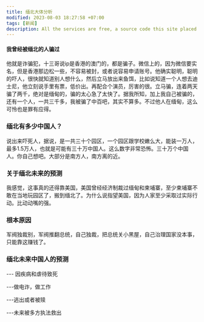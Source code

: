 ```yaml
---
title: 缅北大体分析
modified: 2023-08-03 18:27:58 +07:00
tags: [新闻]
description: All the services are free, a source code this site placed on github repository and intergration with netlify service, another service that you can use is github page for hosting your own static site
---
```


####  我曾经被缅北的人骗过

他就是诈骗犯，十三哥说ip是香港的澳门的，都是骗子。微信上的，因为微信要实名，但是香港那边松一些，不容易被封，或者说容易申请账号。他确实聪明，聪明的吓人，很快就知道别人想什么，然后立马放出来鱼饵，比如说知道一个人想去迪士尼，他立刻说手里有票，低价出。再配合个演员，厉害的很。立马骗，连着两天骗了两千，绝对是缅甸的，骗的太心急了太快了。据我所知，加上我自己被骗的，还有一个人，一共三千多，我被骗了中百吧，其实不算多。不过他人在缅甸，这么可怜也是罪有应得。

### 缅北有多少中国人？

说出来吓死人，据说，是一共三十个园区，一个园区跟学校嫩么大，能装一万人，最多1.5万人，也就是可能有三十万中国人。这么数字非常恐怖。三十万个中国人。你自己想吧。大部分是南方人，南方离的近。

### 关于缅北未来的预测

我感觉，这事真的还得靠美国，美国曾经经济制裁过缅甸和柬埔寨，至少柬埔寨不敢在当地玩园区了，搬到缅北了。为什么说指望美国，因为人家至少采取过实际行动。比动动嘴的强。

### 根本原因

军阀独裁别，军阀推翻总统，自己独裁，把总统关小黑屋，自己治理国家没本事，只能靠这赚钱了。

### 缅北未来中国人的预测

--- 因疾病和虐待致死

---做电诈，做工作

---逃出或者被赎

---未来被多方执法救出



